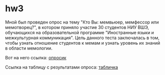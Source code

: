 # hw3
Мной был проведен опрос на тему "Кто Вы: мемвьюер, мемфессор или мемотворец?", в котором приняло участие 30 студентов НИУ ВШЭ, обучающихся на образовательной программе "Иностранные языки и межкультурная коммуникация". Цель данного теста заключалась в том, чтобы узнать отношение студентов к мемам и узнать уровень их знаний в области мемологии. 

Вот на него ссылка: [опросик](https://docs.google.com/forms/d/e/1FAIpQLSdRmyC5FJ9ELDnFluzYW9jcCjWYlXbqX9CsVqZ580-KikoSoA/viewform?usp=sf_link "опросик")

Ссылка на таблицу с результатами опроса: [табличка](https://docs.google.com/spreadsheets/d/1PKEvDVipByyujxtUGocMOxV111EAt5qENWOgt0RrPN4/edit#gid=100073505 "табличка")
